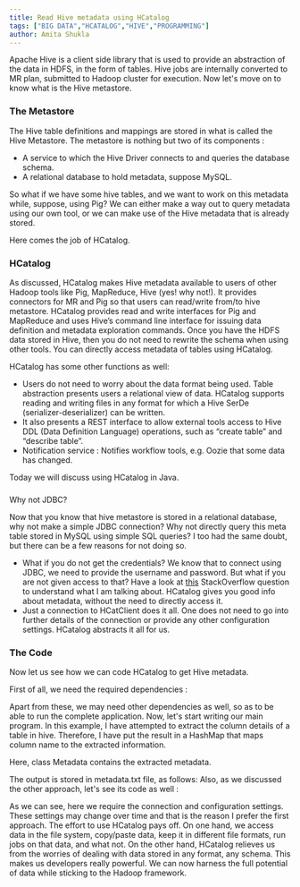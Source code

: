 ```yaml
---
title: Read Hive metadata using HCatalog
tags: ["BIG DATA","HCATALOG","HIVE","PROGRAMMING"]
author: Amita Shukla
---
```



Apache Hive is a client side library that is used to provide an abstraction of the data in HDFS, in the form of tables. Hive jobs are internally converted to MR plan, submitted to Hadoop cluster for execution. Now let's move on to know what is the Hive metastore. 
 


### The Metastore

The Hive table definitions and mappings are stored in what is called the Hive Metastore. The metastore is nothing but two of its components : 


- A service to which the Hive Driver connects to and queries the database schema.
- A relational database to hold metadata, suppose MySQL.

So what if we have some hive tables, and we want to work on this metadata while, suppose, using Pig? We can either make a way out to query metadata using our own tool, or we can make use of the Hive metadata that is already stored.

 


Here comes the job of HCatalog.

 


### HCatalog

As discussed, HCatalog makes Hive metadata available to users of other Hadoop tools like Pig, MapReduce, Hive (yes! why not!). It provides connectors for MR and Pig so that users can read/write from/to hive metastore. HCatalog provides read and write interfaces for Pig and MapReduce and uses Hive’s command line interface for issuing data definition and metadata exploration commands. Once you have the HDFS data stored in Hive, then you do not need to rewrite the schema when using other tools. You can directly access metadata of tables using HCatalog.

 


HCatalog has some other functions as well:

- Users do not need to worry about the data format being used. Table abstraction presents users a relational view of data. HCatalog supports reading and writing files in any format for which a Hive SerDe (serializer-deserializer) can be written.
- It also presents a REST interface to allow external tools access to Hive DDL (Data Definition Language) operations, such as “create table” and “describe table”.
- Notification service : Notifies workflow tools, e.g. Oozie that some data has changed.

Today we will discuss using HCatalog in Java.

### 
Why not JDBC?

Now that you know that hive metastore is stored in a relational database, why not make a simple JDBC connection? Why not directly query this meta table stored in MySQL using simple SQL queries? I too had the same doubt, but there can be a few reasons for not doing so.

- What if you do not get the credentials? We know that to connect using JDBC, we need to provide the username and password. But what if you are not given access to that? Have a look at [this](http://stackoverflow.com/questions/22964302/is-there-a-way-to-access-hive-metastore-tables-from-hcatalog) StackOverflow question to understand what I am talking about. HCatalog gives you good info about metadata, without the need to directly access it.
- Just a connection to HCatClient does it all. One does not need to go into further details of the connection or provide any other configuration settings. HCatalog abstracts it all for us.

### The Code

Now let us see how we can code HCatalog to get Hive metadata.

First of all, we need the required dependencies :

 


 
Apart from these, we may need other dependencies as well, so as to be able to run the complete application. 
Now, let's start writing our main program. In this example, I have attempted to extract the column details of a table in hive. Therefore, I have put the result in a HashMap that maps column name to the extracted information. 
 


Here, class Metadata contains the extracted metadata. 
 


The output is stored in metadata.txt file, as follows: 
Also, as we discussed the other approach, let's see its code as well : 
 
 
As we can see, here we require the connection and configuration settings. These settings may change over time and that is the reason I prefer the first approach. 
The effort to use HCatalog pays off. On one hand, we access data in the file system, copy/paste data, keep it in different file formats, run jobs on that data, and what not. On the other hand, HCatalog relieves us from the worries of dealing with data stored in any format, any schema. This makes us developers really powerful. We can now harness the full potential of data while sticking to the Hadoop framework.

